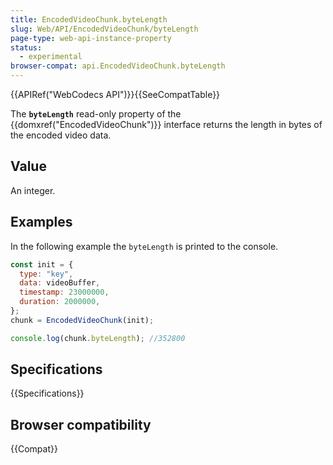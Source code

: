 ```yaml
---
title: EncodedVideoChunk.byteLength
slug: Web/API/EncodedVideoChunk/byteLength
page-type: web-api-instance-property
status:
  - experimental
browser-compat: api.EncodedVideoChunk.byteLength
---
```


{{APIRef("WebCodecs API")}}{{SeeCompatTable}}

The **`byteLength`** read-only property of the {{domxref("EncodedVideoChunk")}} interface returns the length in bytes of the encoded video data.

## Value

An integer.

## Examples

In the following example the `byteLength` is printed to the console.

```js
const init = {
  type: "key",
  data: videoBuffer,
  timestamp: 23000000,
  duration: 2000000,
};
chunk = EncodedVideoChunk(init);

console.log(chunk.byteLength); //352800
```

## Specifications

{{Specifications}}

## Browser compatibility

{{Compat}}

